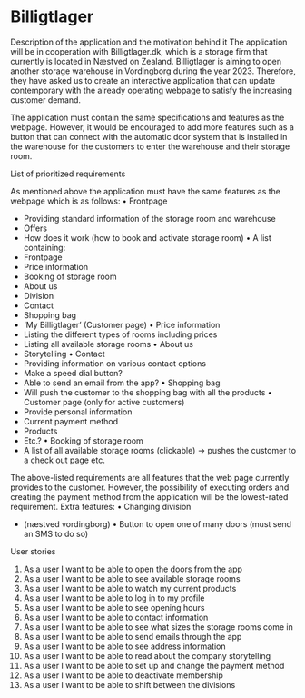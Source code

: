 # Billigtlager
Description of the application and the motivation behind it
The application will be in cooperation with Billigtlager.dk, which is a storage firm that currently is located in Næstved on Zealand. Billigtlager is aiming to open another storage warehouse in Vordingborg during the year 2023. Therefore, they have asked us to create an interactive application that can update contemporary with the already operating webpage to satisfy the increasing customer demand.

The application must contain the same specifications and features as the webpage. However, it would be encouraged to add more features such as a button that can connect with the automatic door system that is installed in the warehouse for the customers to enter the warehouse and their storage room.

List of prioritized requirements

As mentioned above the application must have the same features as the webpage which is as follows:
•	Frontpage
- Providing standard information of the storage room and warehouse
- Offers
- How does it work (how to book and activate storage room)
•	A list containing:
- Frontpage
- Price information
- Booking of storage room
- About us
- Division
- Contact
- Shopping bag
- ‘My Billigtlager’ (Customer page)
•	Price information
- Listing the different types of rooms including prices
- Listing all available storage rooms
•	About us
- Storytelling 
•	Contact
- Providing information on various contact options
- Make a speed dial button?
- Able to send an email from the app?
•	Shopping bag
- Will push the customer to the shopping bag with all the products
•	Customer page (only for active customers)
- Provide personal information
- Current payment method
- Products
- Etc.?
•	Booking of storage room
- A list of all available storage rooms (clickable) -> pushes the customer to a check out page etc.


The above-listed requirements are all features that the web page currently provides to the customer. However, the possibility of executing orders and creating the payment method from the application will be the lowest-rated requirement. 
Extra features:
•	Changing division
- (næstved vordingborg)
•	Button to open one of many doors (must send an SMS to do so)

User stories

1.	As a user I want to be able to open the doors from the app
2.	As a user I want to be able to see available storage rooms
3.	As a user I want to be able to watch my current products
4.	As a user I want to be able to log in to my profile
5.	As a user I want to be able to see opening hours
6.	As a user I want to be able to contact information
7.	As a user I want to be able to see what sizes the storage rooms come in
8.	As a user I want to be able to send emails through the app
9.	As a user I want to be able to see address information
10.	As a user I want to be able to read about the company storytelling
11.	As a user I want to be able to set up and change the payment method
12.	As a user I want to be able to deactivate membership
13.	As a user I want to be able to shift between the divisions
